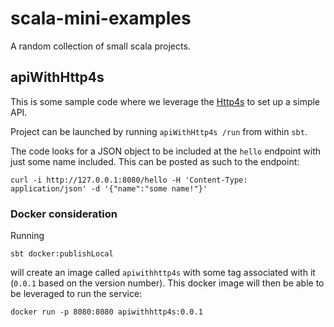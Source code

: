 # scala-mini-examples
A random collection of small scala projects.

## apiWithHttp4s
This is some sample code where we leverage the [Http4s](https://github.com/http4s/http4s) to set up a simple API.

Project can be launched by running `apiWithHttp4s /run` from within `sbt`.

The code looks for a JSON object to be included at the `hello` endpoint with just some name included. This can be posted as such to the endpoint:
```shell
curl -i http://127.0.0.1:8080/hello -H 'Content-Type: application/json' -d '{"name":"some name!"}'
```

### Docker consideration
Running
```shell
sbt docker:publishLocal
```
will create an image called `apiwithhttp4s` with some tag associated with it (`0.0.1` based on the version number).
This docker image will then be able to be leveraged to run the service:
```shell
docker run -p 8080:8080 apiwithhttp4s:0.0.1
```
